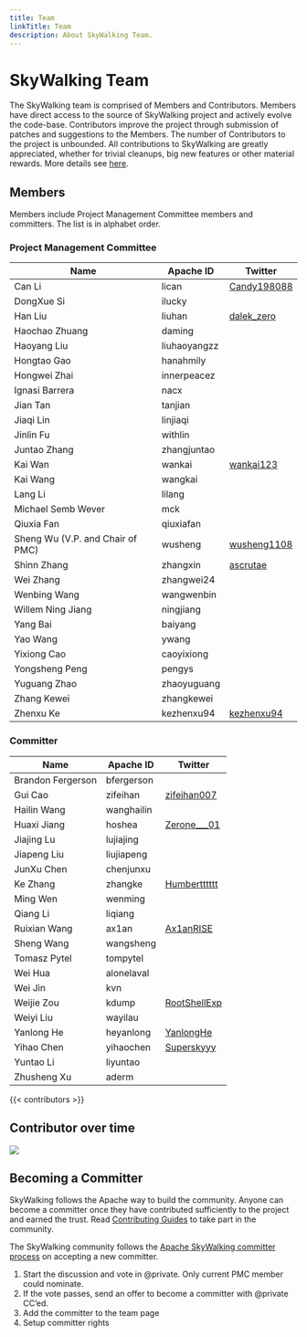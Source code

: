 ```yaml
---
title: Team
linkTitle: Team
description: About SkyWalking Team.
---
```


# SkyWalking Team

The SkyWalking team is comprised of Members and Contributors. Members have direct access to the source of SkyWalking project and actively evolve the code-base. Contributors improve the project through submission of patches and suggestions to the Members. The number of Contributors to the project is unbounded. All contributions to SkyWalking are greatly appreciated, whether for trivial cleanups, big new features or other material rewards. More details see [here](https://github.com/apache/skywalking/blob/master/docs/en/guides/README.md).

## Members

Members include Project Management Committee members and committers. The list is in alphabet order.

### Project Management Committee

| Name                             | Apache ID    | Twitter                                        |
| -------------------------------- | ------------ | ---------------------------------------------- |
| Can Li                           | lican        | [Candy198088](https://twitter.com/Candy198088) |
| DongXue Si                       | ilucky       |                                                |
| Han Liu                          | liuhan       | [dalek_zero](https://twitter.com/dalek_zero)   |
| Haochao Zhuang                   | daming       |                                                |
| Haoyang Liu                      | liuhaoyangzz |                                                |
| Hongtao Gao                      | hanahmily    |                                                |
| Hongwei Zhai                     | innerpeacez  |                                                |
| Ignasi Barrera                   | nacx         |                                                |
| Jian Tan                         | tanjian      |                                                |
| Jiaqi Lin                        | linjiaqi     |                                                |
| Jinlin Fu                        | withlin      |                                                |
| Juntao Zhang                     | zhangjuntao  |                                                |
| Kai Wan                          | wankai       | [wankai123](https://twitter.com/wankai123)     |
| Kai Wang                         | wangkai      |                                                |
| Lang Li                          | lilang       |                                                |
| Michael Semb Wever               | mck          |                                                |
| Qiuxia Fan                       | qiuxiafan    |                                                |
| Sheng Wu (V.P. and Chair of PMC) | wusheng      | [wusheng1108](https://twitter.com/wusheng1108) |
| Shinn Zhang                      | zhangxin     | [ascrutae](https://twitter.com/ascrutae)       |
| Wei Zhang                        | zhangwei24   |                                                |
| Wenbing Wang                     | wangwenbin   |                                                |
| Willem Ning Jiang                | ningjiang    |                                                |
| Yang Bai                         | baiyang      |                                                |
| Yao Wang                         | ywang        |                                                |
| Yixiong Cao                      | caoyixiong   |                                                |
| Yongsheng Peng                   | pengys       |                                                |
| Yuguang Zhao                     | zhaoyuguang  |                                                |
| Zhang Kewei                      | zhangkewei   |                                                |
| Zhenxu Ke                        | kezhenxu94   | [kezhenxu94](https://twitter.com/kezhenxu94)   |

### Committer

| Name              | Apache ID   | Twitter                                          |
| ----------------- | ----------- | ------------------------------------------------ |
| Brandon Fergerson | bfergerson  |                                                  |
| Gui Cao           | zifeihan    | [zifeihan007](https://twitter.com/zifeihan007)   |
| Hailin Wang       | wanghailin  |                                                  |
| Huaxi Jiang       | hoshea      | [Zerone___01](https://twitter.com/Zerone___01)   |
| Jiajing Lu        | lujiajing   |                                                  |
| Jiapeng Liu       | liujiapeng  |                                                  |
| JunXu Chen        | chenjunxu   |                                                  |
| Ke Zhang          | zhangke     | [Humbertttttt](https://twitter.com/Humbertttttt) |
| Ming Wen          | wenming     |                                                  |
| Qiang Li          | liqiang     |                                                  |
| Ruixian Wang      | ax1an       | [Ax1anRISE](https://twitter.com/Ax1anRISE)       |
| Sheng Wang        | wangsheng   |                                                  |
| Tomasz Pytel      | tompytel    |                                                  |
| Wei Hua           | alonelaval  |                                                  |
| Wei Jin           | kvn         |                                                  |
| Weijie Zou        | kdump       | [RootShellExp](https://twitter.com/RootShellExp) |
| Weiyi Liu         | wayilau     |                                                  |
| Yanlong He        | heyanlong   | [YanlongHe](https://twitter.com/YanlongHe)       |
| Yihao Chen        | yihaochen   | [Superskyyy](https://twitter.com/Superskyyyyy)   |
| Yuntao Li         | liyuntao    |                                                  |
| Zhusheng Xu       | aderm       |                                                  |



{{< contributors >}}



## Contributor over time

<div><img style="max-width:100%" src="https://contributor-graph-api.apiseven.com/contributors-svg?repo=apache/skywalking&merge=true"/></div>

## Becoming a Committer

SkyWalking follows the Apache way to build the community. Anyone can become a committer once they have contributed sufficiently to the project and earned the trust. Read [Contributing Guides](https://skywalking.apache.org/docs/main/latest/en/guides/readme/) to take part in the community.

The SkyWalking community follows the [Apache SkyWalking committer process](https://skywalking.apache.org/docs/main/latest/en/guides/asf/committer/) on accepting a new committer.

1. Start the discussion and vote in @private. Only current PMC member could nominate.
1. If the vote passes, send an offer to become a committer with @private CC’ed.
1. Add the committer to the team page
1. Setup committer rights

